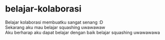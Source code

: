 # belajar-kolaborasi
Belajar kolaborasi membuatku sangat senang :D  
Sekarang aku mau belajar squashing uwawawaw  
Aku berharap aku dapat belajar dengan baik belajar squashing uwawawawa  
